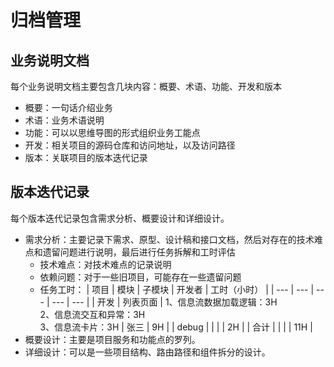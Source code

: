 # 归档管理

## 业务说明文档

每个业务说明文档主要包含几块内容：概要、术语、功能、开发和版本

- 概要：一句话介绍业务
- 术语：业务术语说明
- 功能：可以以思维导图的形式组织业务工能点
- 开发：相关项目的源码仓库和访问地址，以及访问路径
- 版本：关联项目的版本迭代记录

## 版本迭代记录

每个版本迭代记录包含需求分析、概要设计和详细设计。

- 需求分析：主要记录下需求、原型、设计稿和接口文档，然后对存在的技术难点和遗留问题进行说明，最后进行任务拆解和工时评估
  - 技术难点：对技术难点的记录说明
  - 依赖问题：对于一些旧项目，可能存在一些遗留问题
  - 任务工时：
    | 项目 | 模块 | 子模块 | 开发者 | 工时（小时） |
    | --- | --- | --- | --- | --- |
    | 开发 | 列表页面 | 1、信息流数据加载逻辑：3H <br>2、信息流交互和异常：3H<br>3、信息流卡片：3H | 张三 | 9H |
    | debug | | | | 2H |
    | 合计 | | | | 11H |
- 概要设计：主要是项目服务和功能点的罗列。
- 详细设计：可以是一些项目结构、路由路径和组件拆分的设计。

